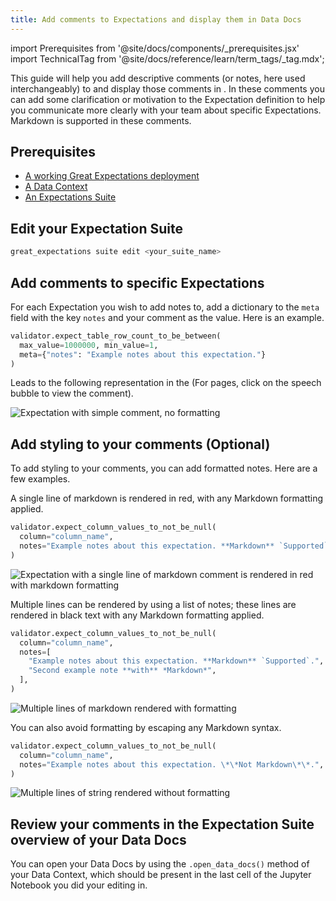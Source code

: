 ```yaml
---
title: Add comments to Expectations and display them in Data Docs
---
```

import Prerequisites from '@site/docs/components/_prerequisites.jsx'
import TechnicalTag from '@site/docs/reference/learn/term_tags/_tag.mdx';

This guide will help you add descriptive comments (or notes, here used interchangeably) to <TechnicalTag tag="expectation" text="Expectations" /> and display those comments in <TechnicalTag tag="data_docs" text="Data Docs" />. In these comments you can add some clarification or motivation to the Expectation definition to help you communicate more clearly with your team about specific Expectations. Markdown is supported in these comments.

## Prerequisites

<Prerequisites>

- [A working Great Expectations deployment](/docs/oss/guides/setup/setup_overview)
- [A Data Context](/docs/oss/guides/setup/configuring_data_contexts/instantiating_data_contexts/instantiate_data_context)
- [An Expectations Suite](/docs/oss/guides/expectations/how_to_create_and_edit_expectations_with_instant_feedback_from_a_sample_batch_of_data)

</Prerequisites>

## Edit your Expectation Suite

```bash
great_expectations suite edit <your_suite_name>
```

## Add comments to specific Expectations

For each Expectation you wish to add notes to, add a dictionary to the ``meta`` field with the key ``notes`` and your comment as the value. Here is an example.

```python
validator.expect_table_row_count_to_be_between(
  max_value=1000000, min_value=1,
  meta={"notes": "Example notes about this expectation."}
)
```

Leads to the following representation in the <TechnicalTag tag="data_docs" text="Data Docs" /> (For <TechnicalTag tag="expectation_suite" text="Expectation Suite" /> pages, click on the speech bubble to view the comment).

![Expectation with simple comment, no formatting](/docs/oss/images/table_level_no_format.png)

## Add styling to your comments (Optional)

To add styling to your comments, you can add formatted notes. Here are a few examples.

A single line of markdown is rendered in red, with any Markdown formatting applied.

```python
validator.expect_column_values_to_not_be_null(
  column="column_name",
  notes="Example notes about this expectation. **Markdown** `Supported`.",
)
```

![Expectation with a single line of markdown comment is rendered in red with markdown formatting](/docs/oss/images/single_line_markdown_red.png)

Multiple lines can be rendered by using a list of notes; these lines are rendered in black text with any Markdown formatting applied.

```python
validator.expect_column_values_to_not_be_null(
  column="column_name",
  notes=[
    "Example notes about this expectation. **Markdown** `Supported`.",
    "Second example note **with** *Markdown*",
  ],
)
```

![Multiple lines of markdown rendered with formatting](/docs/oss/images/multiple_line_markdown.png)

You can also avoid formatting by escaping any Markdown syntax. 

```python
validator.expect_column_values_to_not_be_null(
  column="column_name",
  notes="Example notes about this expectation. \*\*Not Markdown\*\*.",
)
```

![Multiple lines of string rendered without formatting](/docs/oss/images/multiple_line_string.png)



## Review your comments in the Expectation Suite overview of your Data Docs

You can open your Data Docs by using the `.open_data_docs()` method of your Data Context, which should be present in the last cell of the Jupyter Notebook you did your editing in.